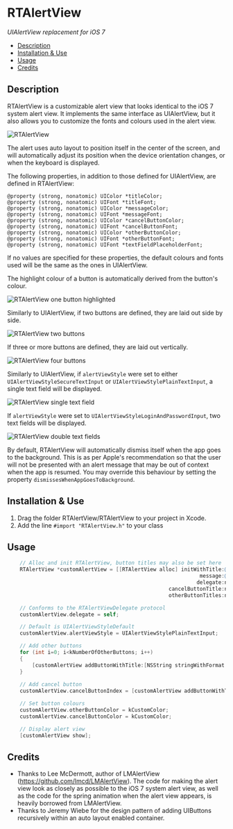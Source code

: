 RTAlertView
===========

*UIAlertView replacement for iOS 7*

- [Description](#Description)
- [Installation & Use](#Installation)
- [Usage](#Usage)
- [Credits](#Credits)


<a name="Description"></a>Description
-----------

RTAlertView is a customizable alert view that looks identical to the iOS 7 system alert view. It implements the same interface as UIAlertView, but it also allows you to customize the fonts and colours used in the alert view.

![RTAlertView](https://github.com/rtecson/RTAlertView/raw/master/Screenshots/00-One-Button.png)

The alert uses auto layout to position itself in the center of the screen, and will automatically adjust its position when the device orientation changes, or when the keyboard is displayed.

The following properties, in addition to those defined for UIAlertView, are defined in RTAlertView:

    @property (strong, nonatomic) UIColor *titleColor;
    @property (strong, nonatomic) UIFont *titleFont;
    @property (strong, nonatomic) UIColor *messageColor;
    @property (strong, nonatomic) UIFont *messageFont;
    @property (strong, nonatomic) UIColor *cancelButtonColor;
    @property (strong, nonatomic) UIFont *cancelButtonFont;
    @property (strong, nonatomic) UIColor *otherButtonColor;
    @property (strong, nonatomic) UIFont *otherButtonFont;
    @property (strong, nonatomic) UIFont *textFieldPlaceholderFont;

If no values are specified for these properties, the default colours and fonts used will be the same as the ones in UIAlertView.

The highlight colour of a button is automatically derived from the button's colour.

![RTAlertView one button highlighted](https://github.com/rtecson/RTAlertView/raw/master/Screenshots/01-One-Button-Highlighted.png)

Similarly to UIAlertView, if two buttons are defined, they are laid out side by side.

![RTAlertView two buttons](https://github.com/rtecson/RTAlertView/raw/master/Screenshots/02-Two-Buttons.png)

If three or more buttons are defined, they are laid out vertically.

![RTAlertView four buttons](https://github.com/rtecson/RTAlertView/raw/master/Screenshots/03-Four-Buttons.png)

Similarly to UIAlertView, if `alertViewStyle` were set to either `UIAlertViewStyleSecureTextInput` or `UIAlertViewStylePlainTextInput`, a single text field will be displayed.

![RTAlertView single text field](https://github.com/rtecson/RTAlertView/raw/master/Screenshots/04-One-Text-Field.png)

If `alertViewStyle` were set to `UIAlertViewStyleLoginAndPasswordInput`, two text fields will be displayed.

![RTAlertView double text fields](https://github.com/rtecson/RTAlertView/raw/master/Screenshots/05-Two-Text-Fields.png)

By default, RTAlertView will automatically dismiss itself when the app goes to the background. This is as per Apple's recommendation so that the user will not be presented with an alert message that may be out of context when the app is resumed. You may override this behaviour by setting the property `dismissesWhenAppGoesToBackground`.


<a name="Installation"></a>Installation & Use
------------------

1.  Drag the folder RTAlertView/RTAlertView to your project in Xcode.
2.  Add the line `#import "RTAlertView.h"` to your class


<a name="Usage"></a>Usage
-------

```objective-c
    // Alloc and init RTAlertView, button titles may also be set here
    RTAlertView *customAlertView = [[RTAlertView alloc] initWithTitle:@"Test"
                                                              message:@"Message here"
                                                             delegate:nil
                                                    cancelButtonTitle:nil
                                                    otherButtonTitles:nil];

    // Conforms to the RTAlertViewDelegate protocol
    customAlertView.delegate = self;

    // Default is UIAlertViewStyleDefault
    customAlertView.alertViewStyle = UIAlertViewStylePlainTextInput;

    // Add other buttons
    for (int i=0; i<kNumberOfOtherButtons; i++)
    {
        [customAlertView addButtonWithTitle:[NSString stringWithFormat:@"Button %d", i]];
    }
    
    // Add cancel button
    customAlertView.cancelButtonIndex = [customAlertView addButtonWithTitle:@"Done"];

    // Set button colours
    customAlertView.otherButtonColor = kCustomColor;
    customAlertView.cancelButtonColor = kCustomColor;

    // Display alert view
    [customAlertView show];
```


<a name="Credits"></a>Credits
-------

- Thanks to Lee McDermott, author of LMAlertView (https://github.com/lmcd/LMAlertView). The code for making the alert view look as closely as possible to the iOS 7 system alert view, as well as the code for the spring animation when the alert view appears, is heavily borrowed from LMAlertView.
- Thanks to Jeremy Wiebe for the design pattern of adding UIButtons recursively within an auto layout enabled container.
